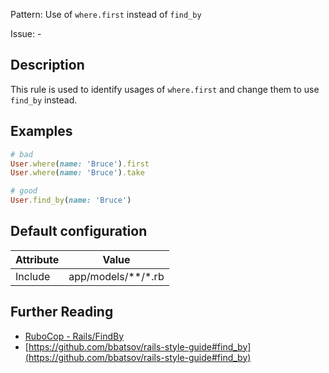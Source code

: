 Pattern: Use of `where.first` instead of `find_by`

Issue: -

## Description

This rule is used to identify usages of `where.first` and change them to use `find_by` instead.

## Examples

```ruby
# bad
User.where(name: 'Bruce').first
User.where(name: 'Bruce').take

# good
User.find_by(name: 'Bruce')
```

## Default configuration

Attribute | Value
--- | ---
Include | app/models/\*\*/\*.rb

## Further Reading

* [RuboCop - Rails/FindBy](https://docs.rubocop.org/rubocop-rails/cops_rails.html#railsfindby)
* [https://github.com/bbatsov/rails-style-guide#find_by](https://github.com/bbatsov/rails-style-guide#find_by)
